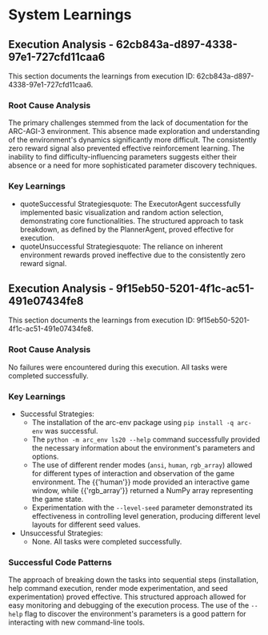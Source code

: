 # System Learnings

## Execution Analysis - 62cb843a-d897-4338-97e1-727cfd11caa6

This section documents the learnings from execution ID: 62cb843a-d897-4338-97e1-727cfd11caa6.

### Root Cause Analysis

The primary challenges stemmed from the lack of documentation for the ARC-AGI-3 environment. This absence made exploration and understanding of the environment's dynamics significantly more difficult.  The consistently zero reward signal also prevented effective reinforcement learning.  The inability to find difficulty-influencing parameters suggests either their absence or a need for more sophisticated parameter discovery techniques.

### Key Learnings

*   quoteSuccessful Strategiesquote: The ExecutorAgent successfully implemented basic visualization and random action selection, demonstrating core functionalities.  The structured approach to task breakdown, as defined by the PlannerAgent, proved effective for execution.
*   quoteUnsuccessful Strategiesquote: The reliance on inherent environment rewards proved ineffective due to the consistently zero reward signal.

## Execution Analysis - 9f15eb50-5201-4f1c-ac51-491e07434fe8

This section documents the learnings from execution ID: 9f15eb50-5201-4f1c-ac51-491e07434fe8.

### Root Cause Analysis

No failures were encountered during this execution.  All tasks were completed successfully.

### Key Learnings

* Successful Strategies:
    * The installation of the arc-env package using  `pip install -q arc-env` was successful.
    * The `python -m arc_env ls20 --help` command successfully provided the necessary information about the environment's parameters and options.
    * The use of different render modes (`ansi`, `human`, `rgb_array`) allowed for different types of interaction and observation of the game environment.  The {{'human'}} mode provided an interactive game window, while {{'rgb_array'}} returned a NumPy array representing the game state.
    * Experimentation with the `--level-seed` parameter demonstrated its effectiveness in controlling level generation, producing different level layouts for different seed values.
* Unsuccessful Strategies:
    * None. All tasks were completed successfully.

### Successful Code Patterns

The approach of breaking down the tasks into sequential steps (installation, help command execution, render mode experimentation, and seed experimentation) proved effective. This structured approach allowed for easy monitoring and debugging of the execution process.  The use of the `--help` flag to discover the environment's parameters is a good pattern for interacting with new command-line tools.